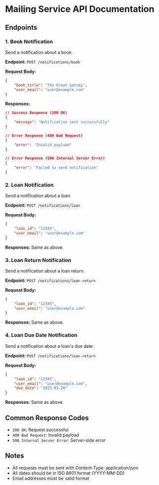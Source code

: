 # Mailing Service API Documentation

## Endpoints

### 1. Book Notification
Send a notification about a book.

**Endpoint:** `POST /notifications/book`

**Request Body:**
```json
{
    "book_title": "The Great Gatsby",
    "user_email": "user@example.com"
}
```

**Responses:**
```json
// Success Response (200 OK)
{
    "message": "Notification sent successfully"
}

// Error Response (400 Bad Request)
{
    "error": "Invalid payload"
}

// Error Response (500 Internal Server Error)
{
    "error": "Failed to send notification"
}
```

### 2. Loan Notification
Send a notification about a loan.

**Endpoint:** `POST /notifications/loan`

**Request Body:**
```json
{
    "loan_id": "12345",
    "user_email": "user@example.com"
}
```

**Responses:**
Same as above.

### 3. Loan Return Notification
Send a notification about a loan return.

**Endpoint:** `POST /notifications/loan-return`

**Request Body:**
```json
{
    "loan_id": "12345",
    "user_email": "user@example.com"
}
```

**Responses:**
Same as above.

### 4. Loan Due Date Notification
Send a notification about a loan's due date.

**Endpoint:** `POST /notifications/loan-return`

**Request Body:**
```json
{
    "loan_id": "12345",
    "user_email": "user@example.com",
    "due_date": "2025-01-20"
}
```

**Responses:**
Same as above.

## Common Response Codes
- `200 OK`: Request successful
- `400 Bad Request`: Invalid payload
- `500 Internal Server Error`: Server-side error

## Notes
- All requests must be sent with Content-Type: application/json
- All dates should be in ISO 8601 format (YYYY-MM-DD)
- Email addresses must be valid format
